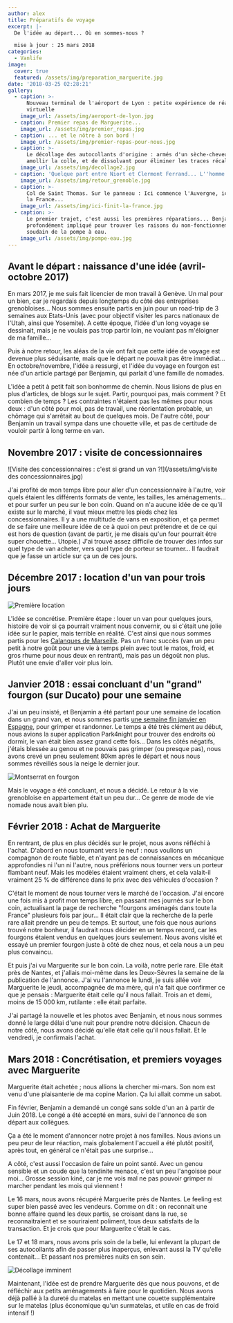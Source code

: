 ```yaml
---
author: alex
title: Préparatifs de voyage
excerpt: |-
  De l'idée au départ... Où en sommes-nous ? 

  mise à jour : 25 mars 2018
categories:
  - Vanlife
image:
  cover: true
  featured: /assets/img/preparation_marguerite.jpg
date: '2018-03-25 02:28:21'
gallery:
  - caption: >-
      Nouveau terminal de l'aéroport de Lyon : petite expérience de réalité
      virtuelle
    image_url: /assets/img/aeroport-de-lyon.jpg
  - caption: Premier repas de Marguerite...
    image_url: /assets/img/premier_repas.jpg
  - caption: ... et le nôtre à son bord !
    image_url: /assets/img/premier-repas-pour-nous.jpg
  - caption: >-
      Le décollage des autocollants d'origine : armés d'un sèche-cheveux pour
      amollir la colle, et de dissolvant pour éliminer les traces récalcitrantes
    image_url: /assets/img/decollage2.jpg
  - caption: 'Quelque part entre Niort et Clermont Ferrand... L''homme et la bête. '
    image_url: /assets/img/retour_grenoble.jpg
  - caption: >-
      Col de Saint Thomas. Sur le panneau : Ici commence l'Auvergne, ici finit
      la France... 
    image_url: /assets/img/ici-finit-la-france.jpg
  - caption: >-
      Le premier trajet, c'est aussi les premières réparations... Benjamin est
      profondément impliqué pour trouver les raisons du non-fonctionnement
      soudain de la pompe à eau. 
    image_url: /assets/img/pompe-eau.jpg
---
```

## Avant le départ : naissance d'une idée (avril-octobre 2017)

En mars 2017, je me suis fait licencier de mon travail à Genève. Un mal pour un bien, car je regardais depuis longtemps du côté des entreprises grenobloises... Nous sommes ensuite partis en juin pour un road-trip de 3 semaines aux Etats-Unis (avec pour objectif visiter les parcs nationaux de l'Utah, ainsi que Yosemite). A cette époque, l'idée d'un long voyage se dessinait, mais je ne voulais pas trop partir loin, ne voulant pas m'éloigner de ma famille... 

Puis à notre retour, les aléas de la vie ont fait que cette idée de voyage est devenue plus séduisante, mais que le départ ne pouvait pas être immédiat... En octobre/novembre, l'idée a ressurgi, et l'idée du voyage en fourgon est née d'un article partagé par Benjamin, qui parlait d'une famille de nomades. 

L'idée a petit à petit fait son bonhomme de chemin. Nous lisions de plus en plus d'articles, de blogs sur le sujet. Partir, pourquoi pas, mais comment ? Et combien de temps ? Les contraintes n'étaient pas les mêmes pour nous deux : d'un côté pour moi, pas de travail, une réorientation probable, un chômage qui s'arrêtait au bout de quelques mois. De l'autre côté, pour Benjamin un travail sympa dans une chouette ville, et pas de certitude de vouloir partir à long terme en van. 

## Novembre 2017 : visite de concessionnaires

![Visite des concessionnaires : c'est si grand un van ?!](/assets/img/visite des concessionnaires.jpg)

J'ai profité de mon temps libre pour aller d'un concessionnaire à l'autre, voir quels étaient les différents formats de vente, les tailles, les aménagements... et pour surfer un peu sur le bon coin. Quand on n'a aucune idée de ce qu'il existe sur le marché, il vaut mieux mettre les pieds chez les concessionnaires. Il y a une multitude de vans en exposition, et ça permet de se faire une meilleure idée de ce à quoi on peut prétendre et de ce qui est hors de question (avant de partir, je me disais qu'un four pourrait être super chouette... Utopie.) J'ai trouvé assez difficile de trouver des infos sur quel type de van acheter, vers quel type de porteur se tourner... Il faudrait que je fasse un article sur ça un de ces jours. 

## Décembre 2017 : location d'un van pour trois jours

![Première location ](/assets/img/header_calanques_vanlife.jpg)

L'idée se concrétise. Première étape : louer un van pour quelques jours, histoire de voir si ça pourrait vraiment nous convernir, ou si c'était une jolie idée sur le papier, mais terrible en réalité. C'est ainsi que nous sommes partis pour les [Calanques de Marseille](https://www.cabris-explorateurs.com/vanlife/trois-jours-en-van-les-calanques-et-la-sainte-victoire/). Pas un franc succès (van un peu petit à notre goût pour une vie à temps plein avec tout le matos, froid, et gros rhume pour nous deux en rentrant), mais pas un dégoût non plus. Plutôt une envie d'aller voir plus loin.  

## Janvier 2018 : essai concluant d'un "grand" fourgon (sur Ducato) pour une semaine

J'ai un peu insisté, et Benjamin a été partant pour une semaine de location dans un grand van, et nous sommes partis [une semaine fin janvier en Espagne](https://www.cabris-explorateurs.com/vanlife/escalade/une-semaine-%C3%A0-montserrat-grimpe-et-d%C3%A9cision-d-acheter/), pour grimper et randonner. Le temps a été très clément au début, nous avions la super application Park4night pour trouver des endroits où dormir, le van était bien assez grand cette fois... Dans les côtés négatifs, j'étais blessée au genou et ne pouvais pas grimper (ou presque pas), nous avons crevé un pneu seulement 80km après le départ et nous nous sommes réveillés sous la neige le dernier jour. 

![Montserrat en fourgon](/assets/img/notre_petit_coin.jpg)

Mais le voyage a été concluant, et nous a décidé. Le retour à la vie grenobloise en appartement était un peu dur... Ce genre de mode de vie nomade nous avait bien plu. 

## Février 2018 : Achat de Marguerite

En rentrant, de plus en plus décidés sur le projet, nous avons réfléchi à l'achat. D'abord en nous tournant vers le neuf : nous voulions un compagnon de route fiable, et n'ayant pas de connaissances en mécanique approfondies ni l'un ni l'autre, nous préférions nous tourner vers un porteur flambant neuf. Mais les modèles étaient vraiment chers, et cela valait-il vraiment 25 % de différence dans le prix avec des véhicules d'occasion ? 

C'était le moment de nous tourner vers le marché de l'occasion. J'ai encore une fois mis à profit mon temps libre, en passant mes journés sur le bon coin, actualisant la page de recherche "fourgons aménagés dans toute la France" plusieurs fois par jour... Il était clair que la recherche de la perle rare allait prendre un peu de temps.  Et surtout, une fois que nous aurions trouvé notre bonheur, il faudrait nous décider en un temps record, car les fourgons étaient vendus en quelques jours seulement. Nous avons visité et essayé un premier fourgon juste à côté de chez nous, et cela nous a un peu plus convaincu. 

Et puis j'ai vu Marguerite sur le bon coin. La voilà, notre perle rare. Elle était près de Nantes, et j'allais moi-même dans les Deux-Sèvres la semaine de la publication de l'annonce. J'ai vu l'annonce le lundi, je suis allée voir Marguerite le jeudi, accompagnée de ma mère, qui n'a fait que confirmer ce que je pensais : Marguerite était celle qu'il nous fallait. Trois an et demi, moins de 15 000 km, rutilante : elle était parfaite.

J'ai partagé la nouvelle et les photos avec Benjamin, et nous nous sommes donné le large délai d'une nuit pour prendre notre décision. Chacun de notre côté, nous avons décidé qu'elle était celle qu'il nous fallait. Et le vendredi, je confirmais l'achat. 

## Mars 2018 : Concrétisation, et premiers voyages avec Marguerite

Marguerite était achetée ; nous allions la chercher mi-mars. Son nom est venu d'une plaisanterie de ma copine Marion. Ça lui allait comme un sabot. 

Fin février, Benjamin a demandé un congé sans solde d'un an à partir de Juin 2018. Le congé a été accepté en mars, suivi de l'annonce de son départ aux collègues. 

Ça a été le moment d'annoncer notre projet à nos familles. Nous avions un peu peur de leur réaction, mais globalement l'accueil a été plutôt positif, après tout, en général ce n'était pas une surprise...

A côté, c'est aussi l'occasion de faire un point santé. Avec un genou sensible et un coude que la tendinite menace, c'est un peu l'angoisse pour moi... Grosse session kiné, car je me vois mal ne pas pouvoir grimper ni marcher pendant les mois qui viennent !

Le 16 mars, nous avons récupéré Marguerite près de Nantes. Le feeling est super bien passé avec les vendeurs. Comme on dit : on reconnait une bonne affaire quand les deux partis, se croisant dans la rue, se reconnaitraient et se souriraient poliment, tous deux satisfaits de la transaction. Et je crois que pour Marguerite c'était le cas. 

Le 17 et 18 mars, nous avons pris soin de la belle, lui enlevant la plupart de ses autocollants afin de passer plus inaperçus, enlevant aussi la TV qu'elle contenait... Et passant nos premières nuits en son sein. 

![Décollage imminent](/assets/img/decollage.jpg)

Maintenant, l'idée est de prendre Marguerite dès que nous pouvons, et de réfléchir aux petits aménagements à faire pour le quotidien. Nous avons déjà pallié à la dureté du matelas en mettant une couette supplémentaire sur le matelas (plus économique qu'un surmatelas, et utile en cas de froid intensif !)
